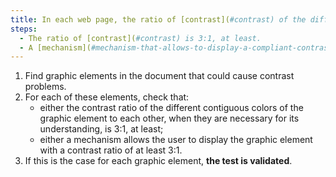 ```yaml
---
title: In each web page, the ratio of [contrast](#contrast) of the different [contiguous colors](#contiguous-background-color-and-contiguous-color) to each other of a [graphic element] (#graphic-element), when they are necessary for its understanding, does it verify one of these conditions (except in particular cases)?
steps:
  - The ratio of [contrast](#contrast) is 3:1, at least.
  - A [mechanism](#mechanism-that-allows-to-display-a-compliant-contrast-ratio) allows a [contrast](#contrast) ratio of 3:1, at least.
---
```


1. Find graphic elements in the document that could cause contrast problems.
2. For each of these elements, check that:
   - either the contrast ratio of the different contiguous colors of the graphic element to each other, when they are necessary for its understanding, is 3:1, at least;
   - either a mechanism allows the user to display the graphic element with a contrast ratio of at least 3:1.
3. If this is the case for each graphic element, **the test is validated**.
